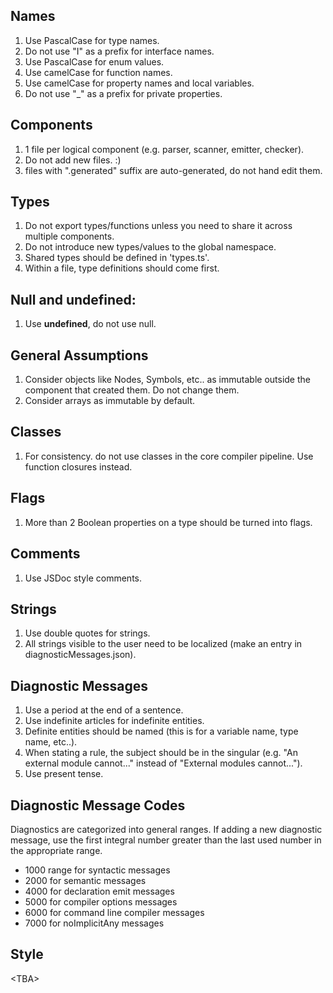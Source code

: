 ## Names
1. Use PascalCase for type names.
2. Do not use "I" as a prefix for interface names.
3. Use PascalCase for enum values.
4. Use camelCase for function names.
5. Use camelCase for property names and local variables.
6. Do not use "_" as a prefix for private properties.

## Components 
1. 1 file per logical component (e.g. parser, scanner, emitter, checker).
2. Do not add new files. :)
3. files with ".generated" suffix are auto-generated, do not hand edit them.

## Types
1. Do not export types/functions unless you need to share it across multiple components.
2. Do not introduce new types/values to the global namespace.
3. Shared types should be defined in 'types.ts'.
4. Within a file, type definitions should come first.

## Null and undefined:
1. Use **undefined**, do not use null.

## General Assumptions
1. Consider objects like Nodes, Symbols, etc.. as immutable outside the component that created them. Do not change them.
2. Consider arrays as immutable by default.

## Classes
1. For consistency. do not use classes in the core compiler pipeline. Use function closures instead.
	
## Flags
1. More than 2 Boolean properties on a type should be turned into flags.

## Comments
1. Use JSDoc style comments.

## Strings
1. Use double quotes for strings.
2. All strings visible to the user need to be localized (make an entry in diagnosticMessages.json).

## Diagnostic Messages
1. Use a period at the end of a sentence.
2. Use indefinite articles for indefinite entities.
3. Definite entities should be named (this is for a variable name, type name, etc..).
4. When stating a rule, the subject should be in the singular (e.g. "An external module cannot..." instead of "External modules cannot...").
5. Use present tense.

## Diagnostic Message Codes
Diagnostics are categorized into general ranges. If adding a new diagnostic message, use the first integral number greater than the last used number in the appropriate range.
* 1000 range for syntactic messages
* 2000 for semantic messages
* 4000 for declaration emit messages
* 5000 for compiler options messages
* 6000 for command line compiler messages
* 7000 for noImplicitAny messages


## Style
&lt;TBA>